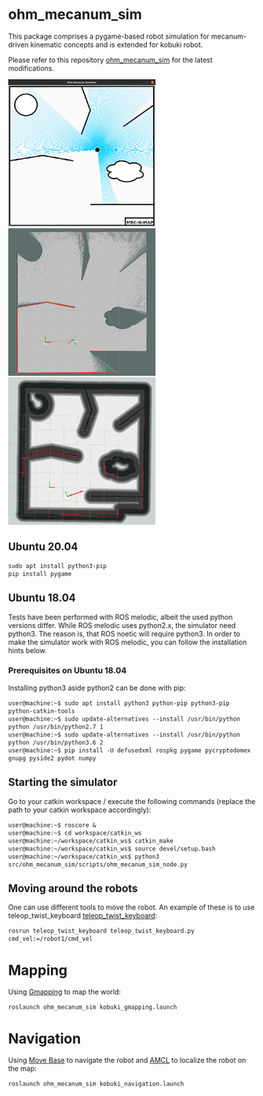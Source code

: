 # ohm_mecanum_sim
This package comprises a pygame-based robot simulation for mecanum-driven kinematic concepts and is extended for kobuki robot.

Please refer to this repository [ohm_mecanum_sim](https://github.com/autonohm/ohm_mecanum_sim) for the latest modifications.

<img src="./images/kobuki_demo.png"  width="300" height="300">
<img src="./images/gmapping_demo.png"  width="300" height="300">
<img src="./images/navigation_demo.png"  width="300" height="300">

<!-- <img src="./images/demo_slam.png"  width="200" height="200"> -->

## Ubuntu 20.04
```
sudo apt install python3-pip
pip install pygame
```
## Ubuntu 18.04
Tests have been performed with ROS melodic, albeit the used python versions differ. While ROS melodic uses python2.x, the simulator need python3. The  reason is, that ROS noetic will require python3. In order to make the simulator work with ROS melodic, you can follow the installation hints below.

### Prerequisites on Ubuntu 18.04
Installing python3 aside python2 can be done with pip:
```console
user@machine:~$ sudo apt install python3 python-pip python3-pip python-catkin-tools
user@machine:~$ sudo update-alternatives --install /usr/bin/python python /usr/bin/python2.7 1
user@machine:~$ sudo update-alternatives --install /usr/bin/python python /usr/bin/python3.6 2
user@machine:~$ pip install -U defusedxml rospkg pygame pycryptodomex gnupg pyside2 pydot numpy
```

## Starting the simulator
Go to your catkin workspace / execute the following commands (replace the path to your catkin workspace accordingly):
```console
user@machine:~$ roscore &
user@machine:~$ cd workspace/catkin_ws
user@machine:~/workspace/catkin_ws$ catkin_make
user@machine:~/workspace/catkin_ws$ source devel/setup.bash
user@machine:~/workspace/catkin_ws$ python3 src/ohm_mecanum_sim/scripts/ohm_mecanum_sim_node.py
```

## Moving around the robots
One can use different tools to move the robot. An example of these is to use teleop_twist_keyboard [teleop_twist_keyboard](https://wiki.ros.org/teleop_twist_keyboard):
```
rosrun teleop_twist_keyboard teleop_twist_keyboard.py cmd_vel:=/robot1/cmd_vel
```
# Mapping
Using [Gmapping](https://wiki.ros.org/gmapping) to map the world:
```
roslaunch ohm_mecanum_sim kobuki_gmapping.launch
```
# Navigation
Using [Move Base](https://wiki.ros.org/move_base) to navigate the robot and [AMCL](https://wiki.ros.org/amcl) to localize the robot on the map:
```
roslaunch ohm_mecanum_sim kobuki_navigation.launch
```